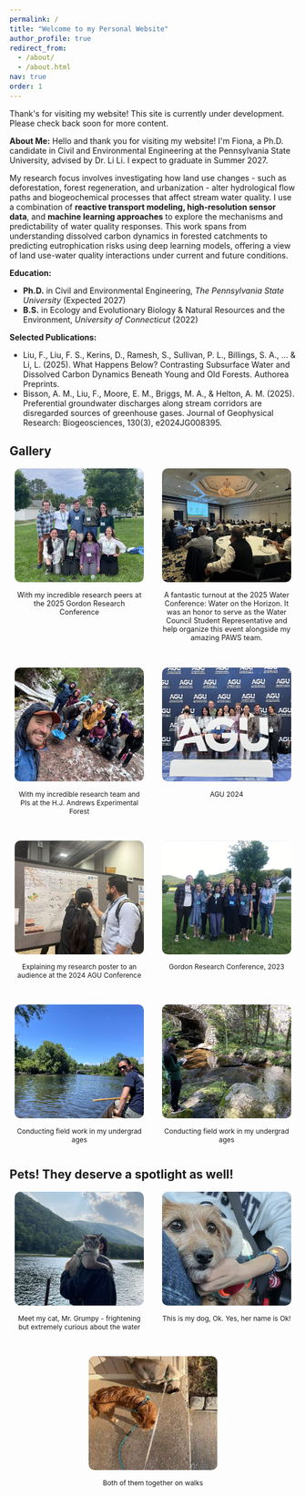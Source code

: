 ```yaml
---
permalink: /
title: "Welcome to my Personal Website"
author_profile: true
redirect_from: 
  - /about/
  - /about.html
nav: true
order: 1
---
```


Thank's for visiting my website! This site is currently under development. Please check back soon for more content.

**About Me:**
Hello and thank you for visiting my website! I'm Fiona, a Ph.D. candidate in Civil and Environmental Engineering at the Pennsylvania State University, advised by Dr. Li Li. I expect to graduate in Summer 2027.

My research focus involves investigating how land use changes - such as deforestation, forest regeneration, and urbanization - alter hydrological flow paths and biogeochemical processes that affect stream water quality. I use a combination of **reactive transport modeling, high-resolution sensor data**, and **machine learning approaches** to explore the mechanisms and predictability of water quality responses. This work spans from understanding dissolved carbon dynamics in forested catchments to predicting eutrophication risks using deep learning models, offering a view of land use-water quality interactions under current and future conditions.


**Education:**
- **Ph.D.** in Civil and Environmental Engineering, *The Pennsylvania State University* (Expected 2027)
- **B.S.** in Ecology and Evolutionary Biology & Natural Resources and the Environment, *University of Connecticut* (2022)

**Selected Publications:**
- Liu, F., Liu, F. S., Kerins, D., Ramesh, S., Sullivan, P. L., Billings, S. A., ... & Li, L. (2025). What Happens Below? Contrasting Subsurface Water and Dissolved Carbon Dynamics Beneath Young and Old Forests. Authorea Preprints.
- Bisson, A. M., Liu, F., Moore, E. M., Briggs, M. A., & Helton, A. M. (2025). Preferential groundwater discharges along stream corridors are disregarded sources of greenhouse gases. Journal of Geophysical Research: Biogeosciences, 130(3), e2024JG008395.

<h2>Gallery</h2>

<div style="display: flex; flex-wrap: wrap; justify-content: center; gap: 32px;">
  
  <div style="flex: 1 1 45%; max-width: 45%; text-align: center;">
    <img src="images/Gordon_2025.jpg" alt="Gordon 2025"
         style="width: 100%; height: 200px; object-fit: cover; border-radius: 10px;" />
    <p style="font-size: 0.9em;">With my incredible research peers at the 2025 Gordon Research Conference</p>
  </div>

  <div style="flex: 1 1 45%; max-width: 45%; text-align: center;">
    <img src="images/WaterConference_Audience.jpg" alt="Water Conference 2025"
          style="width: 100%; height: 200px; object-fit: cover; border-radius: 10px;"/>
    <p style="font-size: 0.9em;">A fantastic turnout at the 2025 Water Conference: Water on the Horizon. It was an honor to serve as the Water Council Student Representative and help organize this event alongside my amazing PAWS team.</p>
  </div>

  <div style="flex: 1 1 45%; max-width: 45%; text-align: center;">
    <img src="images/FRES_HJA.jpg" alt="FRES_HJA" 
        style="width: 100%; height: 200px; object-fit: cover; border-radius: 10px;"/>
    <p style="font-size: 0.85em;">With my incredible research team and PIs at the H.J. Andrews Experimental Forest</p>
  </div>

  <div style="flex: 1 1 45%; max-width: 45%; text-align: center;">
    <img src="images/AGU_Group.jpg" alt="AGU_Group" 
        style="width: 100%; height: 200px; object-fit: cover; border-radius: 10px;"/>
    <p style="font-size: 0.85em;">AGU 2024</p>
  </div>

  <div style="flex: 1 1 45%; max-width: 45%; text-align: center;">
    <img src="images/AGU_Poster.jpg" alt="AGU_Poster" 
        style="width: 100%; height: 200px; object-fit: cover; border-radius: 10px;"/>
    <p style="font-size: 0.85em;">Explaining my research poster to an audience at the 2024 AGU Conference</p>
  </div>

  <div style="flex: 1 1 45%; max-width: 45%; text-align: center;">
    <img src="images/Gordon_2023.jpg" alt="Lab Social" 
        style="width: 100%; height: 200px; object-fit: cover; border-radius: 10px;"/>
    <p style="font-size: 0.85em;">Gordon Research Conference, 2023</p>
  </div>

  <div style="flex: 1 1 45%; max-width: 45%; text-align: center;">
    <img src="images/River1.jpg" alt="River1" 
        style="width: 100%; height: 200px; object-fit: cover; border-radius: 10px;"/>
    <p style="font-size: 0.85em;">Conducting field work in my undergrad ages</p>
  </div>

  <div style="flex: 1 1 45%; max-width: 45%; text-align: center;">
    <img src="images/Field2.jpg" alt="River1" 
        style="width: 100%; height: 200px; object-fit: cover; border-radius: 10px;"/>
    <p style="font-size: 0.85em;">Conducting field work in my undergrad ages</p>
  </div>

</div>

<h2>Pets! They deserve a spotlight as well!</h2>
<div style="display: flex; flex-wrap: wrap; justify-content: center; gap: 32px;">

  <div style="flex: 1 1 45%; max-width: 45%; text-align: center;">
    <img src="images/Grumpy.jpg" alt="Grumpy" 
         style="width: 100%; height: 200px; object-fit: cover; border-radius: 10px;"/>
    <p style="font-size: 0.85em;">Meet my cat, Mr. Grumpy - frightening but extremely curious about the water </p>
  </div>

  <div style="flex: 1 1 45%; max-width: 45%; text-align: center;">
    <img src="images/Ok.jpg" alt="Ok" 
         style="width: 100%; height: 200px; object-fit: cover; border-radius: 10px;"/>
    <p style="font-size: 0.85em;">This is my dog, Ok. Yes, her name is Ok! </p>
  </div>

   <div style="flex: 1 1 45%; max-width: 45%; text-align: center;">
    <img src="images/Pets_Together.jpg" alt="Pets_Together" 
         style="width: 100%; height: 200px; object-fit: cover; border-radius: 10px;"/>
    <p style="font-size: 0.85em;">Both of them together on walks</p>
  </div>
  
</div>

